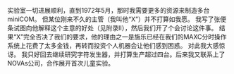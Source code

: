 实验室一切进展顺利，直到1972年5月，那时我需要更多的资源来制造多台miniCOM。
但某位刚来不久的主管（我叫他“X”）并不打算如我愿。
我写了张便条试图向他解释这个主意的好处（见附录II），然后我们开了个会讨论这件事。
结果“X”完全否决了我们的要求，他的理由之一是施乐已经在我们的MAXC分时操作系统上花费了太多金钱，再转而投资个人机器会让他们感到困惑。
对此我大感惊讶。
我只好回去继续研究字符发生器，并打算生产超过四台。后来我又联系上了NOVAs公司，合作展开首次儿童实验。

